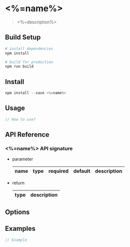 # <%=name%>

> <%=description%>

## Build Setup

``` bash
# install dependencies
npm install

# build for production
npm run build
```

## Install

```javascript
npm install --save <%=name%>
```

## Usage

```javascript
// How to use?
```

## API Reference

### <%=name%> API signature

* parameter

  name|type|required|default|description
  -|-|-|-|-

* return

  type|description
  -|-

## Options

## Examples

```javascript
// Example
```

